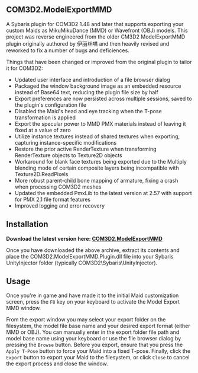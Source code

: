 COM3D2.ModelExportMMD
-------------------------------------------------------------------------------
A Sybaris plugin for COM3D2 1.48 and later that supports exporting your custom Maids as MikuMikuDance (MMD) or Wavefront (OBJ) models. This project was reverse engineered from the older CM3D2 ModelExportMMD plugin originally authored by 伊丽丝喵 and then heavily revised and reworked to fix a number of bugs and deficiences.

Things that have been changed or improved from the original plugin to tailor it for COM3D2:

- Updated user interface and introduction of a file browser dialog
- Packaged the window background image as an embedded resource instead of Base64 text, reducing the plugin file size by half
- Export preferences are now persisted across multiple sessions, saved to the plugin's configuration file
- Disabled the Maid's head and eye tracking when the T-pose transformation is applied
- Export the specular power to MMD PMX materials instead of leaving it fixed at a value of zero
- Utilize instance textures instead of shared textures when exporting, capturing instance-specific modifications
- Restore the prior active RenderTexture when transforming RenderTexture objects to Texture2D objects
- Workaround for blank face textures being exported due to the Multiply blending mode of certain composite layers being incompatible with Texture2D.ReadPixels
- More robust parent-child bone mapping of armature, fixing a crash when processing COM3D2 meshes
- Updated the embedded PmxLib to the latest version at 2.57 with support for PMX 2.1 file format features
- Improved logging and error recovery

Installation
-------------------------------------------------------------------------------
**Download the latest version here: [COM3D2.ModelExportMMD](https://github.com/suiginsoft/COM3D2.ModelExportMMD/releases/download/v2.0.0.0/COM3D2.ModelExportMMD-2.0.0.0.7z)**

Once you have downloaded the above archive, extract its contents and place the COM3D2.ModelExportMMD.Plugin.dll file into your Sybaris UnityInjector folder (typically COM3D2\Sybaris\UnityInjector).

Usage
-------------------------------------------------------------------------------
Once you're in game and have made it to the initial Maid customization screen, press the `F8` key on your keyboard to activate the Model Export MMD window.

From the export window you may select your export folder on the filesystem, the model file base name and your desired export format (either MMD or OBJ). You can manually enter in the export folder file path and model base name using your keyboard or use the file browser dialog by pressing the `Browse` button. Before you export, ensure that you press the `Apply T-Pose` button to force your Maid into a fixed T-pose. Finally, click the `Export` button to export your Maid to the filesystem, or click `Close` to cancel the export process and close the window.
